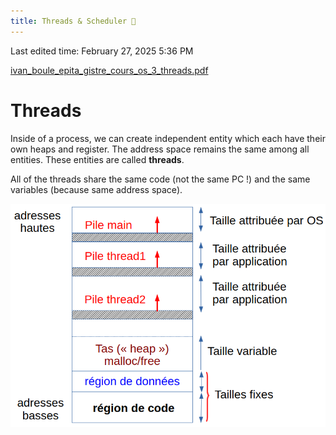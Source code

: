 ```yaml
---
title: Threads & Scheduler 🧵
---
```

Last edited time: February 27, 2025 5:36 PM

[ivan_boule_epita_gistre_cours_os_3_threads.pdf](Threads%20&%20Scheduler/ivan_boule_epita_gistre_cours_os_3_threads.pdf)

# Threads

Inside of a process, we can create independent entity which each have their own heaps and register. The address space remains the same among all entities. These entities are called **threads**.

All of the threads share the same code (not the same PC !) and the same variables (because same address space).

![image.png](Threads%20&%20Scheduler/image.png)
